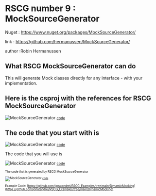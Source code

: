 
# RSCG number 9 : MockSourceGenerator

Nuget :
    https://www.nuget.org/packages/MockSourceGenerator/


link : https://github.com/hermanussen/MockSourceGenerator/ 


author :Robin Hermanussen


## What RSCG MockSourceGenerator can do

This will generate Mock classes directly for any interface - with your implementation.

## Here is the csproj with the references for RSCG MockSourceGenerator

![MockSourceGenerator](http://ignatandrei.github.io/RSCG_Examples/images/MockSourceGenerator/The.csproj.png)
<small>
[code](http://ignatandrei.github.io/RSCG_Examples/images/MockSourceGenerator/The.csproj)
</small>


## The code that you start with is 


![MockSourceGenerator](http://ignatandrei.github.io/RSCG_Examples/images/MockSourceGenerator/ExistingCode.cs.png)
<small>
[code](http://ignatandrei.github.io/RSCG_Examples/images/MockSourceGenerator/ExistingCode.cs)
</small>

The code that you will use is

![MockSourceGenerator](http://ignatandrei.github.io/RSCG_Examples/images/MockSourceGenerator/Usage.cs.png)
<small>
[code](http://ignatandrei.github.io/RSCG_Examples/images/MockSourceGenerator/Usage.cs)
<small>


The code that is generated by RSCG MockSourceGenerator

![MockSourceGenerator](http://ignatandrei.github.io/RSCG_Examples/images/MockSourceGenerator/GeneratedCode.cs.png)
<small>
[code](http://ignatandrei.github.io/RSCG_Examples/images/MockSourceGenerator/GeneratedCode.cs)
</small>


Example Code: 
[https://github.com/ignatandrei/RSCG_Examples/tree/main/DynamicMocking](https://github.com/ignatandrei/RSCG_Examples/tree/main/DynamicMocking)


